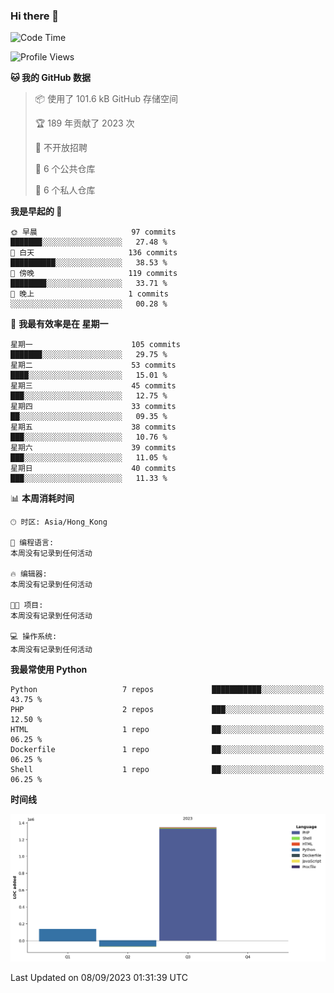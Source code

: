 ### Hi there 👋

<!--
**Mrzqd/Mrzqd** is a ✨ _special_ ✨ repository because its `README.md` (this file) appears on your GitHub profile.

Here are some ideas to get you started:

- 🔭 I’m currently working on ...
- 🌱 I’m currently learning ...
- 👯 I’m looking to collaborate on ...
- 🤔 I’m looking for help with ...
- 💬 Ask me about ...
- 📫 How to reach me: ...
- 😄 Pronouns: ...
- ⚡ Fun fact: ...
-->
<!--START_SECTION:waka-->
![Code Time](http://img.shields.io/badge/Code%20Time-142%20hrs%2044%20mins-blue)

![Profile Views](http://img.shields.io/badge/%E4%B8%AA%E4%BA%BA%E8%B5%84%E6%96%99%E8%A7%82%E7%9C%8B%E6%AC%A1%E6%95%B0-2-blue)

**🐱 我的 GitHub 数据** 

> 📦  使用了 101.6 kB GitHub 存储空间 
 > 
> 🏆 189 年贡献了 2023 次
 > 
> 🚫 不开放招聘
 > 
> 📜 6 个公共仓库 
 > 
> 🔑 6 个私人仓库 
 > 
**我是早起的 🐤** 

```text
🌞 早晨                     97 commits          ███████░░░░░░░░░░░░░░░░░░   27.48 % 
🌆 白天                     136 commits         ██████████░░░░░░░░░░░░░░░   38.53 % 
🌃 傍晚                     119 commits         ████████░░░░░░░░░░░░░░░░░   33.71 % 
🌙 晚上                     1 commits           ░░░░░░░░░░░░░░░░░░░░░░░░░   00.28 % 
```
📅 **我最有效率是在 星期一** 

```text
星期一                      105 commits         ███████░░░░░░░░░░░░░░░░░░   29.75 % 
星期二                      53 commits          ████░░░░░░░░░░░░░░░░░░░░░   15.01 % 
星期三                      45 commits          ███░░░░░░░░░░░░░░░░░░░░░░   12.75 % 
星期四                      33 commits          ██░░░░░░░░░░░░░░░░░░░░░░░   09.35 % 
星期五                      38 commits          ███░░░░░░░░░░░░░░░░░░░░░░   10.76 % 
星期六                      39 commits          ███░░░░░░░░░░░░░░░░░░░░░░   11.05 % 
星期日                      40 commits          ███░░░░░░░░░░░░░░░░░░░░░░   11.33 % 
```


📊 **本周消耗时间** 

```text
🕑︎ 时区: Asia/Hong_Kong

💬 编程语言: 
本周没有记录到任何活动

🔥 编辑器: 
本周没有记录到任何活动

🐱‍💻 项目: 
本周没有记录到任何活动

💻 操作系统: 
本周没有记录到任何活动
```

**我最常使用 Python** 

```text
Python                   7 repos             ███████████░░░░░░░░░░░░░░   43.75 % 
PHP                      2 repos             ███░░░░░░░░░░░░░░░░░░░░░░   12.50 % 
HTML                     1 repo              ██░░░░░░░░░░░░░░░░░░░░░░░   06.25 % 
Dockerfile               1 repo              ██░░░░░░░░░░░░░░░░░░░░░░░   06.25 % 
Shell                    1 repo              ██░░░░░░░░░░░░░░░░░░░░░░░   06.25 % 
```



**时间线**

![Lines of Code chart](https://raw.githubusercontent.com/Mrzqd/Mrzqd/main/assets/bar_graph.png)


 Last Updated on 08/09/2023 01:31:39 UTC
<!--END_SECTION:waka-->
